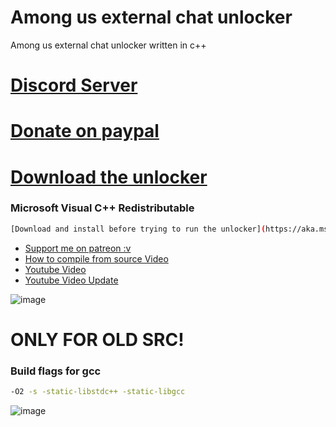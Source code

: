 # Among us external chat unlocker
Among us external chat unlocker written in c++
# [Discord Server](https://discord.gg/QfVKWCeRtN)
# [Donate on paypal](https://www.paypal.com/donate?hosted_button_id=PTRYHABP7FHGN)
# [Download the unlocker](https://github.com/Vili1/Among-us-Free-Chat-unlocker/releases/)
### Microsoft Visual C++ Redistributable
```bash 
[Download and install before trying to run the unlocker](https://aka.ms/vs/17/release/vc_redist.x86.exe)
```
- [Support me on patreon :v](https://www.patreon.com/Vili69)
- [How to compile from source Video](https://youtu.be/Xg9KLTM688c)
- [Youtube Video](https://youtu.be/K7Pa2PbEvzY)
- [Youtube Video Update](https://youtu.be/Nor549tiOT4)

![image](https://user-images.githubusercontent.com/42891941/131033514-437fabc7-0960-480e-8677-13ab16c450c9.png)


# ONLY FOR OLD SRC!

### Build flags for gcc
```bash 
-O2 -s -static-libstdc++ -static-libgcc
```
![image](https://user-images.githubusercontent.com/42891941/125162903-1729f580-e193-11eb-9564-678d63b7ad2c.png)
